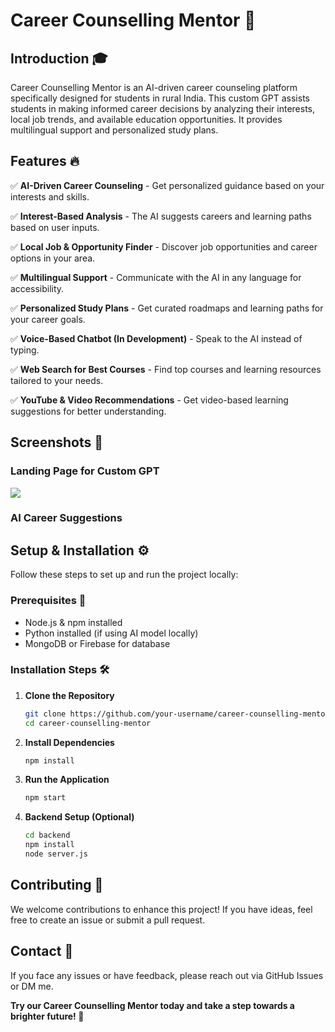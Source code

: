 # Career Counselling Mentor 🚀

## Introduction 🎓

Career Counselling Mentor is an AI-driven career counseling platform specifically designed for students in rural India. This custom GPT assists students in making informed career decisions by analyzing their interests, local job trends, and available education opportunities. It provides multilingual support and personalized study plans.

## Features 🔥

✅ **AI-Driven Career Counseling** - Get personalized guidance based on your interests and skills.

✅ **Interest-Based Analysis** - The AI suggests careers and learning paths based on user inputs.

✅ **Local Job & Opportunity Finder** - Discover job opportunities and career options in your area.

✅ **Multilingual Support** - Communicate with the AI in any language for accessibility.

✅ **Personalized Study Plans** - Get curated roadmaps and learning paths for your career goals.

✅ **Voice-Based Chatbot (In Development)** - Speak to the AI instead of typing.

✅ **Web Search for Best Courses** - Find top courses and learning resources tailored to your needs.

✅ **YouTube & Video Recommendations** - Get video-based learning suggestions for better understanding.

## Screenshots 📸

### Landing Page for Custom GPT
<img src="https://res.cloudinary.com/dti5em2nu/image/upload/v1738952827/fruunnccsedhmleg21db.jpg"/>


### AI Career Suggestions


## Setup & Installation ⚙️

Follow these steps to set up and run the project locally:

### Prerequisites 📌

- Node.js & npm installed
- Python installed (if using AI model locally)
- MongoDB or Firebase for database

### Installation Steps 🛠

1. **Clone the Repository**
   ```bash
   git clone https://github.com/your-username/career-counselling-mentor.git
   cd career-counselling-mentor
   ```
2. **Install Dependencies**
   ```bash
   npm install
   ```
3. **Run the Application**
   ```bash
   npm start
   ```
4. **Backend Setup (Optional)**
   ```bash
   cd backend
   npm install
   node server.js
   ```

## Contributing 🤝

We welcome contributions to enhance this project! If you have ideas, feel free to create an issue or submit a pull request.

## Contact 📩

If you face any issues or have feedback, please reach out via GitHub Issues or DM me.

**Try our Career Counselling Mentor today and take a step towards a brighter future! 🚀**

